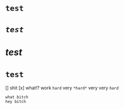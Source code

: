 # **`test`**
# *`test`*
# *test*
# `test`
[] shit 
[x] what!?
work `hard` very `*hard*` very very *`hard`*
```
what bitch
hey bitch
```

